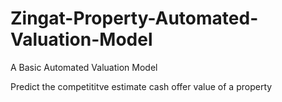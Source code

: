 # Zingat-Property-Automated-Valuation-Model
A Basic Automated Valuation Model

Predict the competititve estimate cash offer value of a property
